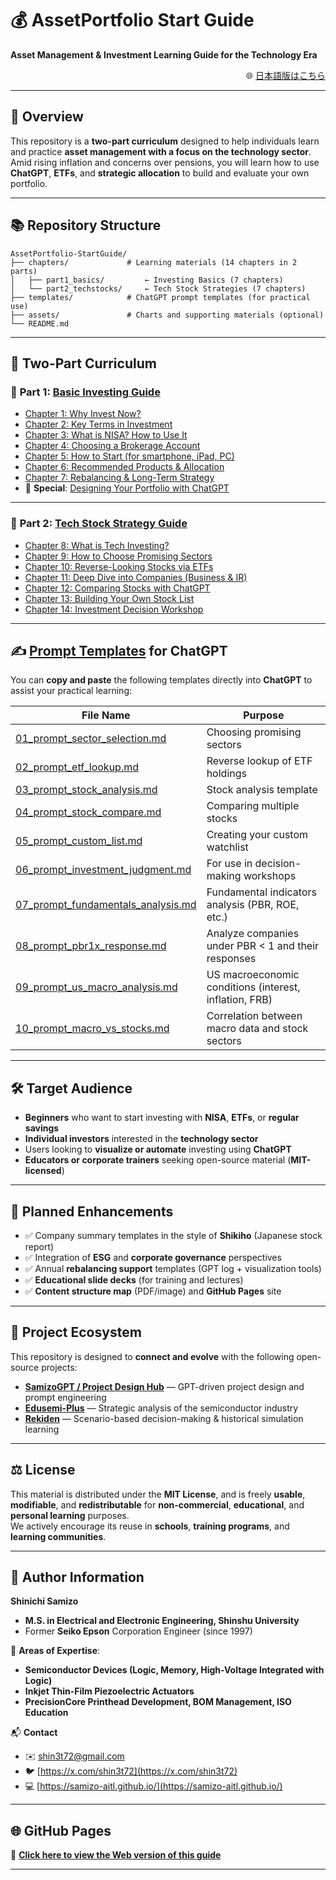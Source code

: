 # 💰 **AssetPortfolio Start Guide**  
**Asset Management & Investment Learning Guide for the Technology Era**

<p align="right">
🌐 <a href="./README.md">日本語版はこちら</a>
</p>

---

## 📘 **Overview**

This repository is a **two-part curriculum** designed to help individuals learn and practice **asset management with a focus on the technology sector**.  
Amid rising inflation and concerns over pensions, you will learn how to use **ChatGPT**, **ETFs**, and **strategic allocation** to build and evaluate your own portfolio.

---

## 📚 **Repository Structure**

```plaintext
AssetPortfolio-StartGuide/
├── chapters/             # Learning materials (14 chapters in 2 parts)
│   ├── part1_basics/         ← Investing Basics (7 chapters)
│   └── part2_techstocks/     ← Tech Stock Strategies (7 chapters)
├── templates/            # ChatGPT prompt templates (for practical use)
├── assets/               # Charts and supporting materials (optional)
└── README.md
```

---

## 🧠 **Two-Part Curriculum**

### 🔹 **Part 1: [Basic Investing Guide](./chapters/part1_basics/)**

- [Chapter 1: Why Invest Now?](./chapters/part1_basics/01_why_invest.md)
- [Chapter 2: Key Terms in Investment](./chapters/part1_basics/02_terms.md)
- [Chapter 3: What is NISA? How to Use It](./chapters/part1_basics/03_nisa_intro.md)
- [Chapter 4: Choosing a Brokerage Account](./chapters/part1_basics/04_choose_broker.md)
- [Chapter 5: How to Start (for smartphone, iPad, PC)](./chapters/part1_basics/05_how_to_start.md)
- [Chapter 6: Recommended Products & Allocation](./chapters/part1_basics/06_products_allocation.md)
- [Chapter 7: Rebalancing & Long-Term Strategy](./chapters/part1_basics/07_rebalance_strategy.md)
- 📌 **Special**: [Designing Your Portfolio with ChatGPT](./chapters/part1_basics/sp_chatgpt_design.md)

---

### 🔹 **Part 2: [Tech Stock Strategy Guide](./chapters/part2_techstocks/)**

- [Chapter 8: What is Tech Investing?](./chapters/part2_techstocks/08_intro_tech.md)
- [Chapter 9: How to Choose Promising Sectors](./chapters/part2_techstocks/09_focus_sectors.md)
- [Chapter 10: Reverse-Looking Stocks via ETFs](./chapters/part2_techstocks/10_etf_reverse_lookup.md)
- [Chapter 11: Deep Dive into Companies (Business & IR)](./chapters/part2_techstocks/11_deep_dive.md)
- [Chapter 12: Comparing Stocks with ChatGPT](./chapters/part2_techstocks/12_compare_stocks.md)
- [Chapter 13: Building Your Own Stock List](./chapters/part2_techstocks/13_make_your_list.md)
- [Chapter 14: Investment Decision Workshop](./chapters/part2_techstocks/14_investment_workshop.md)

---

## ✍️ **[Prompt Templates](./templates/)** for ChatGPT

You can **copy and paste** the following templates directly into **ChatGPT** to assist your practical learning:

| **File Name** | **Purpose** |
|---------------|-------------|
| [01_prompt_sector_selection.md](./templates/01_prompt_sector_selection.md) | Choosing promising sectors |
| [02_prompt_etf_lookup.md](./templates/02_prompt_etf_lookup.md) | Reverse lookup of ETF holdings |
| [03_prompt_stock_analysis.md](./templates/03_prompt_stock_analysis.md) | Stock analysis template |
| [04_prompt_stock_compare.md](./templates/04_prompt_stock_compare.md) | Comparing multiple stocks |
| [05_prompt_custom_list.md](./templates/05_prompt_custom_list.md) | Creating your custom watchlist |
| [06_prompt_investment_judgment.md](./templates/06_prompt_investment_judgment.md) | For use in decision-making workshops |
| [07_prompt_fundamentals_analysis.md](./templates/07_prompt_fundamentals_analysis.md) | Fundamental indicators analysis (PBR, ROE, etc.) |
| [08_prompt_pbr1x_response.md](./templates/08_prompt_pbr1x_response.md) | Analyze companies under PBR < 1 and their responses |
| [09_prompt_us_macro_analysis.md](./templates/09_prompt_us_macro_analysis.md) | US macroeconomic conditions (interest, inflation, FRB) |
| [10_prompt_macro_vs_stocks.md](./templates/10_prompt_macro_vs_stocks.md) | Correlation between macro data and stock sectors |

---

## 🛠 **Target Audience**

- **Beginners** who want to start investing with **NISA**, **ETFs**, or **regular savings**  
- **Individual investors** interested in the **technology sector**  
- Users looking to **visualize or automate** investing using **ChatGPT**  
- **Educators or corporate trainers** seeking open-source material (**MIT-licensed**)

---

## 🧾 **Planned Enhancements**

- ✅ Company summary templates in the style of **Shikiho** (Japanese stock report)  
- ✅ Integration of **ESG** and **corporate governance** perspectives  
- ✅ Annual **rebalancing support** templates (GPT log + visualization tools)  
- ✅ **Educational slide decks** (for training and lectures)  
- ✅ **Content structure map** (PDF/image) and **GitHub Pages** site

---

## 🔗 **Project Ecosystem**

This repository is designed to **connect and evolve** with the following open-source projects:

- [**SamizoGPT / Project Design Hub**](https://github.com/Samizo-AITL/SamizoGPT) — GPT-driven project design and prompt engineering  
- [**Edusemi-Plus**](https://github.com/Samizo-AITL/Edusemi-Plus) — Strategic analysis of the semiconductor industry  
- [**Rekiden**](https://github.com/Samizo-AITL/Rekiden) — Scenario-based decision-making & historical simulation learning

---

## ⚖️ **License**

This material is distributed under the **MIT License**, and is freely **usable**, **modifiable**, and **redistributable** for **non-commercial**, **educational**, and **personal learning** purposes.  
We actively encourage its reuse in **schools**, **training programs**, and **learning communities**.

---

## 👤 **Author Information**

**Shinichi Samizo**  
- **M.S. in Electrical and Electronic Engineering, Shinshu University**  
- Former **Seiko Epson** Corporation Engineer (since 1997)

📌 **Areas of Expertise**:  
- **Semiconductor Devices (Logic, Memory, High-Voltage Integrated with Logic)**  
- **Inkjet Thin-Film Piezoelectric Actuators**  
- **PrecisionCore Printhead Development, BOM Management, ISO Education**

📬 **Contact**  
- ✉️ [shin3t72@gmail.com](mailto:shin3t72@gmail.com)  
- 🐦 [https://x.com/shin3t72](https://x.com/shin3t72)  
- 💻 [https://samizo-aitl.github.io/](https://samizo-aitl.github.io/)

---

## 🌐 **GitHub Pages**

📘 [**Click here to view the Web version of this guide**](https://samizo-aitl.github.io/AssetPortfolio-StartGuide/)

---
